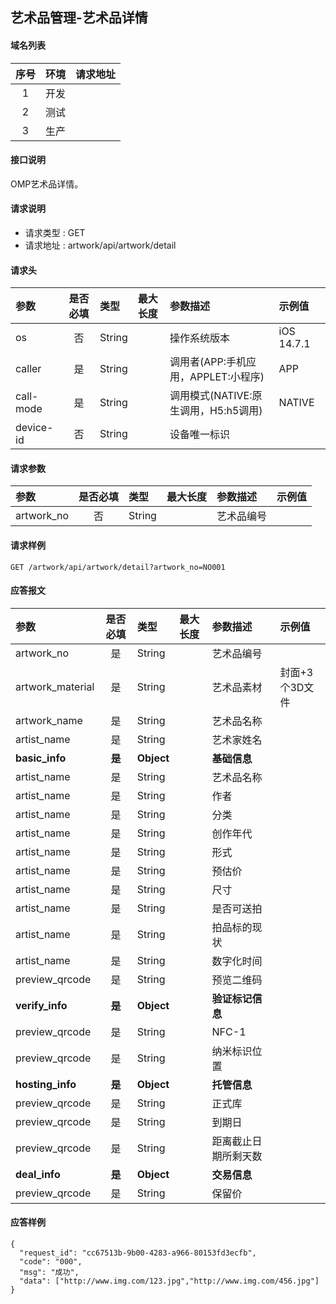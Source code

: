 ## 艺术品管理-艺术品详情

#### 域名列表
| 序号  | 环境  | 请求地址 |
| :---: | :---: | :------- |
|   1   | 开发  |          |
|   2   | 测试  |          |
|   3   | 生产  |          |

#### 接口说明
OMP艺术品详情。

#### 请求说明
* 请求类型 : GET
* 请求地址 : artwork/api/artwork/detail

#### 请求头
| 参数      | 是否必填 | 类型   | 最大长度 | 参数描述                             | 示例值     |
| :-------- | :------: | :----- | :------- | :----------------------------------- | :--------- |
| os        |    否    | String |          | 操作系统版本                         | iOS 14.7.1 |
| caller    |    是    | String |          | 调用者(APP:手机应用，APPLET:小程序)  | APP        |
| call-mode |    是    | String |          | 调用模式(NATIVE:原生调用，H5:h5调用) | NATIVE     |
| device-id |    否    | String |          | 设备唯一标识                         |            |

#### 请求参数
| 参数        | 是否必填 | 类型   | 最大长度 | 参数描述                                                        | 示例值 |
| :---------- | :------: | :----- | :------- | :-------------- | :----- |
| artwork_no |    否    | String |          | 艺术品编号     |        |

#### 请求样例
```
GET /artwork/api/artwork/detail?artwork_no=NO001
```

#### 应答报文
| 参数 | 是否必填 | 类型 | 最大长度 | 参数描述 | 示例值 |
| :--- | :------: | :--- | :------- | :------- | :----- |
| artwork_no |    是    | String |          | 艺术品编号  |        |
| artwork_material |    是    | String |      | 艺术品素材  | 封面+3个3D文件 |
| artwork_name |    是    | String |          | 艺术品名称  |        |
| artist_name |    是    | String |          | 艺术家姓名  |        |
| <b>basic_info</b> |   <b>是</b>    | <b>Object</b> |          | <b>基础信息</b>  |        |
| artist_name |    是    | String |          | 艺术品名称  |        |
| artist_name |    是    | String |          | 作者  |        |
| artist_name |    是    | String |          | 分类  |        |
| artist_name |    是    | String |          | 创作年代  |        |
| artist_name |    是    | String |          | 形式  |        |
| artist_name |    是    | String |          | 预估价  |        |
| artist_name |    是    | String |          | 尺寸  |        |
| artist_name |    是    | String |          | 是否可送拍  |        |
| artist_name |    是    | String |          | 拍品标的现状  |        |
| artist_name |    是    | String |          | 数字化时间  |        |
| preview_qrcode |    是    | String |          | 预览二维码  |        |
| <b>verify_info</b> |    <b>是</b>    | <b>Object</b> |          | <b>验证标记信息</b>  |        |
| preview_qrcode |    是    | String |          | NFC-1  |        |
| preview_qrcode |    是    | String |          | 纳米标识位置  |        |
| <b>hosting_info</b> |    <b>是</b>    | <b>Object</b> |          | <b>托管信息</b>  |        |
| preview_qrcode |    是    | String |          | 正式库 |        |
| preview_qrcode |    是    | String |          | 到期日 |        |
| preview_qrcode |    是    | String |          | 距离截止日期所剩天数 |        |
| <b>deal_info</b> |    <b>是</b>    | <b>Object</b> |          | <b>交易信息</b>  |        |
| preview_qrcode |    是    | String |          | 保留价 |        |

#### 应答样例
```
{
  "request_id": "cc67513b-9b00-4283-a966-80153fd3ecfb",
  "code": "000",
  "msg": "成功",
  "data": ["http://www.img.com/123.jpg","http://www.img.com/456.jpg"]
}

```
